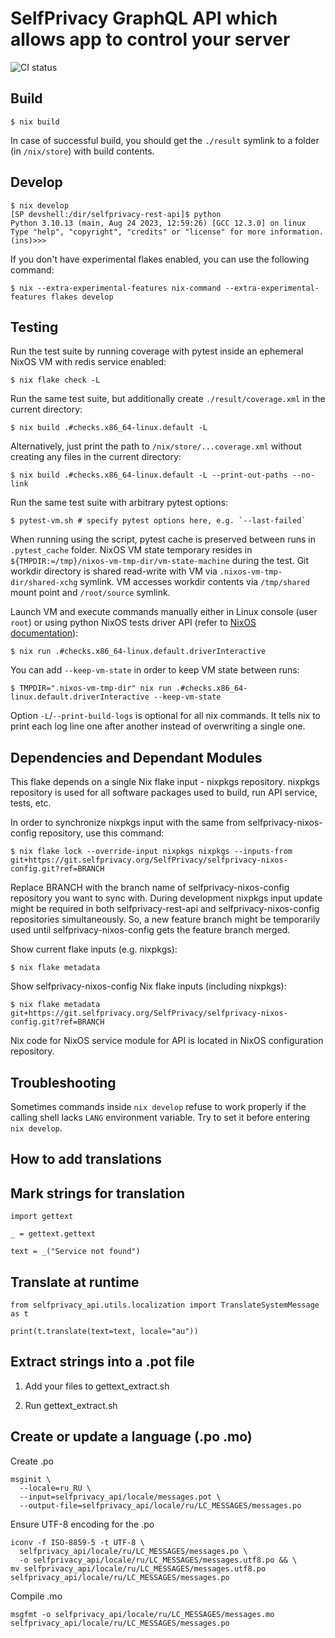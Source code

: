 # SelfPrivacy GraphQL API which allows app to control your server

![CI status](https://ci.selfprivacy.org/api/badges/SelfPrivacy/selfprivacy-rest-api/status.svg)

## Build

```console
$ nix build
```

In case of successful build, you should get the `./result` symlink to a folder (in `/nix/store`) with build contents.

## Develop

```console
$ nix develop
[SP devshell:/dir/selfprivacy-rest-api]$ python
Python 3.10.13 (main, Aug 24 2023, 12:59:26) [GCC 12.3.0] on linux
Type "help", "copyright", "credits" or "license" for more information.
(ins)>>>
```

If you don't have experimental flakes enabled, you can use the following command:

```console
$ nix --extra-experimental-features nix-command --extra-experimental-features flakes develop
```

## Testing

Run the test suite by running coverage with pytest inside an ephemeral NixOS VM with redis service enabled:
```console
$ nix flake check -L
```

Run the same test suite, but additionally create `./result/coverage.xml` in the current directory:
```console
$ nix build .#checks.x86_64-linux.default -L
```

Alternatively, just print the path to `/nix/store/...coverage.xml` without creating any files in the current directory:
```console
$ nix build .#checks.x86_64-linux.default -L --print-out-paths --no-link
```

Run the same test suite with arbitrary pytest options:
```console
$ pytest-vm.sh # specify pytest options here, e.g. `--last-failed`
```
When running using the script, pytest cache is preserved between runs in `.pytest_cache` folder.
NixOS VM state temporary resides in `${TMPDIR:=/tmp}/nixos-vm-tmp-dir/vm-state-machine` during the test.
Git workdir directory is shared read-write with VM via `.nixos-vm-tmp-dir/shared-xchg` symlink. VM accesses workdir contents via `/tmp/shared` mount point and `/root/source` symlink.

Launch VM and execute commands manually either in Linux console (user `root`) or using python NixOS tests driver API (refer to [NixOS documentation](https://nixos.org/manual/nixos/stable/#ssec-machine-objects)):
```console
$ nix run .#checks.x86_64-linux.default.driverInteractive
```

You can add `--keep-vm-state` in order to keep VM state between runs:
```console
$ TMPDIR=".nixos-vm-tmp-dir" nix run .#checks.x86_64-linux.default.driverInteractive --keep-vm-state
```

Option `-L`/`--print-build-logs` is optional for all nix commands. It tells nix to print each log line one after another instead of overwriting a single one.

## Dependencies and Dependant Modules

This flake depends on a single Nix flake input - nixpkgs repository. nixpkgs repository is used for all software packages used to build, run API service, tests, etc.

In order to synchronize nixpkgs input with the same from selfprivacy-nixos-config repository, use this command:

```console
$ nix flake lock --override-input nixpkgs nixpkgs --inputs-from git+https://git.selfprivacy.org/SelfPrivacy/selfprivacy-nixos-config.git?ref=BRANCH
```

Replace BRANCH with the branch name of selfprivacy-nixos-config repository you want to sync with. During development nixpkgs input update might be required in both selfprivacy-rest-api and selfprivacy-nixos-config repositories simultaneously. So, a new feature branch might be temporarily used until selfprivacy-nixos-config gets the feature branch merged.

Show current flake inputs (e.g. nixpkgs):
```console
$ nix flake metadata
```

Show selfprivacy-nixos-config Nix flake inputs (including nixpkgs):
```console
$ nix flake metadata git+https://git.selfprivacy.org/SelfPrivacy/selfprivacy-nixos-config.git?ref=BRANCH
```

Nix code for NixOS service module for API is located in NixOS configuration repository.

## Troubleshooting

Sometimes commands inside `nix develop` refuse to work properly if the calling shell lacks `LANG` environment variable. Try to set it before entering `nix develop`.

## How to add translations

## Mark strings for translation

```
import gettext

_ = gettext.gettext

text = _("Service not found")

```

## Translate at runtime

```
from selfprivacy_api.utils.localization import TranslateSystemMessage as t

print(t.translate(text=text, locale="au"))
```

## Extract strings into a .pot file

1. Add your files to gettext_extract.sh

2. Run gettext_extract.sh

## Create or update a language (.po .mo)

Create .po
```
msginit \
  --locale=ru_RU \
  --input=selfprivacy_api/locale/messages.pot \
  --output-file=selfprivacy_api/locale/ru/LC_MESSAGES/messages.po
```

Ensure UTF-8 encoding for the .po
```
iconv -f ISO-8859-5 -t UTF-8 \
  selfprivacy_api/locale/ru/LC_MESSAGES/messages.po \
  -o selfprivacy_api/locale/ru/LC_MESSAGES/messages.utf8.po && \
mv selfprivacy_api/locale/ru/LC_MESSAGES/messages.utf8.po selfprivacy_api/locale/ru/LC_MESSAGES/messages.po
```

Compile .mo
```
msgfmt -o selfprivacy_api/locale/ru/LC_MESSAGES/messages.mo selfprivacy_api/locale/ru/LC_MESSAGES/messages.po
```
